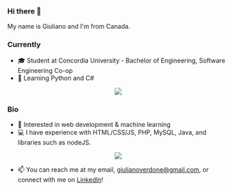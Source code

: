 ### Hi there 👋

My name is Giuliano and I'm from Canada.

### Currently

- 🎓 Student at Concordia University - Bachelor of Engineering, Software Engineering Co-op
- 🌱 Learning Python and C#
<p align="center">
  <a href="https://skillicons.dev">
    <img src="https://skillicons.dev/icons?i=python,cs" />
  </a>
</p>

### Bio
- 🧠 Interested in web development & machine learning
- 💻 I have experience with HTML/CSS/JS, PHP, MySQL, Java, and libraries such as nodeJS.
<p align="center">
  <a href="https://skillicons.dev">
    <img src="https://skillicons.dev/icons?i=html,css,js,php,mysql,java,nodejs" />
  </a>
</p>

- 📫 You can reach me at my email, giulianoverdone@gmail.com, or connect with me on [LinkedIn](https://www.linkedin.com/in/giuliano-verdone-33186921b/)!
